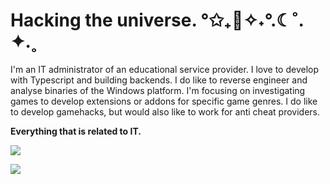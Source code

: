 # Hacking the universe. °✩₊🌙✧˖°.☾˚. ✦.˳

I'm an IT administrator of an educational service provider. I love to develop with Typescript and building backends. I do like to reverse engineer and analyse binaries of the Windows platform. I'm focusing on investigating games to develop extensions or addons for specific game genres. I do like to develop gamehacks, but would also like to work for anti cheat providers. 

**Everything that is related to IT.** 


![](https://github-readme-stats.vercel.app/api?username=dvGrab&theme=dark&hide_border=false&include_all_commits=false&count_private=false)<br/>

[![](https://visitcount.itsvg.in/api?id=dvGrab&icon=0&color=0)](https://visitcount.itsvg.in)
